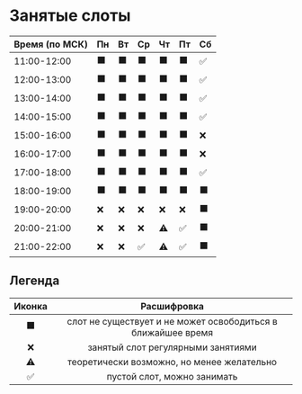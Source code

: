 # Занятые слоты

| Время (по МСК) | Пн | Вт | Ср | Чт | Пт | Сб |
|-------------|----|-----|----|-----|----|-----|
| 11:00-12:00 | ⬛ | ⬛ | ⬛ | ⬛ | ⬛ | ✅ |
| 12:00-13:00 | ⬛ | ⬛ | ⬛ | ⬛ | ⬛ | ✅ |
| 13:00-14:00 | ⬛ | ⬛ | ⬛ | ⬛ | ⬛ | ✅ |
| 14:00-15:00 | ⬛ | ⬛ | ⬛ | ⬛ | ⬛ | ✅ |
| 15:00-16:00 | ⬛ | ⬛ | ⬛ | ⬛ | ⬛ | ❌ |
| 16:00-17:00 | ⬛ | ⬛ | ⬛ | ⬛ | ⬛ | ❌ |
| 17:00-18:00 | ⬛ | ⬛ | ⬛ | ⬛ | ⬛ | ✅ |
| 18:00-19:00 | ⬛ | ⬛ | ⬛ | ⬛ | ⬛ | ⬛ |
| 19:00-20:00 | ❌ | ❌ | ❌ | ❌ | ❌ | ⬛ |
| 20:00-21:00 | ❌ | ❌ | ❌ | ⚠️ | ✅ | ⬛ |
| 21:00-22:00 | ❌ | ❌ | ✅ | ⚠️ | ✅ | ⬛ |

## Легенда

| Иконка | Расшифровка |
|:-:|:-:|
| ⬛ | слот не существует и не может освободиться в ближайшее время |
| ❌ | занятый слот регулярными занятиями |
| ⚠️ | теоретически возможно, но менее желательно | 
| ✅ | пустой слот, можно занимать | 